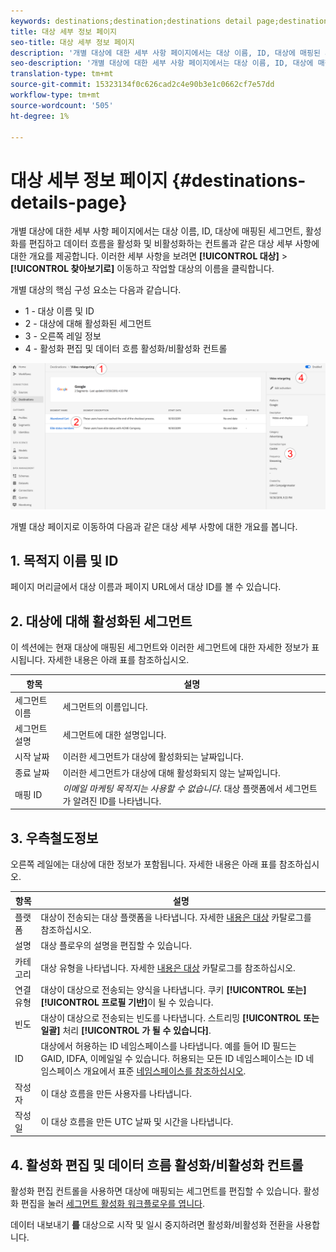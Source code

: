 ```yaml
---
keywords: destinations;destination;destinations detail page;destinations details page
title: 대상 세부 정보 페이지
seo-title: 대상 세부 정보 페이지
description: '개별 대상에 대한 세부 사항 페이지에서는 대상 이름, ID, 대상에 매핑된 세그먼트, 활성화를 편집하고 데이터 흐름을 활성화 및 비활성화하는 컨트롤과 같은 대상 세부 사항에 대한 개요를 제공합니다. '
seo-description: '개별 대상에 대한 세부 사항 페이지에서는 대상 이름, ID, 대상에 매핑된 세그먼트, 활성화를 편집하고 데이터 흐름을 활성화 및 비활성화하는 컨트롤과 같은 대상 세부 사항에 대한 개요를 제공합니다. '
translation-type: tm+mt
source-git-commit: 15323134f0c626cad2c4e90b3e1c0662cf7e57dd
workflow-type: tm+mt
source-wordcount: '505'
ht-degree: 1%

---
```



# 대상 세부 정보 페이지 {#destinations-details-page}

개별 대상에 대한 세부 사항 페이지에서는 대상 이름, ID, 대상에 매핑된 세그먼트, 활성화를 편집하고 데이터 흐름을 활성화 및 비활성화하는 컨트롤과 같은 대상 세부 사항에 대한 개요를 제공합니다. 이러한 세부 사항을 보려면 **[!UICONTROL 대상]** > **[!UICONTROL 찾아보기로]** 이동하고 작업할 대상의 이름을 클릭합니다.

개별 대상의 핵심 구성 요소는 다음과 같습니다.

* 1 - 대상 이름 및 ID
* 2 - 대상에 대해 활성화된 세그먼트
* 3 - 오른쪽 레일 정보
* 4 - 활성화 편집 및 데이터 흐름 활성화/비활성화 컨트롤

![대상 페이지 번호](/help/rtcdp/destinations/assets/destination-page-numbered.png)

개별 대상 페이지로 이동하여 다음과 같은 대상 세부 사항에 대한 개요를 봅니다.

## 1. 목적지 이름 및 ID

페이지 머리글에서 대상 이름과 페이지 URL에서 대상 ID를 볼 수 있습니다.

## 2. 대상에 대해 활성화된 세그먼트

이 섹션에는 현재 대상에 매핑된 세그먼트와 이러한 세그먼트에 대한 자세한 정보가 표시됩니다. 자세한 내용은 아래 표를 참조하십시오.

| 항목 | 설명 |
---------|----------|
| 세그먼트 이름 | 세그먼트의 이름입니다. |
| 세그먼트 설명 | 세그먼트에 대한 설명입니다. |
| 시작 날짜 | 이러한 세그먼트가 대상에 활성화되는 날짜입니다. |
| 종료 날짜 | 이러한 세그먼트가 대상에 대해 활성화되지 않는 날짜입니다. |
| 매핑 ID | *이메일 마케팅 목적지는 사용할 수 없습니다*. 대상 플랫폼에서 세그먼트가 알려진 ID를 나타냅니다. |

## 3. 우측철도정보

오른쪽 레일에는 대상에 대한 정보가 포함됩니다. 자세한 내용은 아래 표를 참조하십시오.

| 항목 | 설명 |
---------|----------|
| 플랫폼 | 대상이 전송되는 대상 플랫폼을 나타냅니다. 자세한 [내용은 대상](/help/rtcdp/destinations/destinations-catalog.md) 카탈로그를 참조하십시오. |
| 설명 | 대상 플로우의 설명을 편집할 수 있습니다. |
| 카테고리 | 대상 유형을 나타냅니다. 자세한 [내용은 대상](/help/rtcdp/destinations/destinations-catalog.md) 카탈로그를 참조하십시오. |
| 연결 유형 | 대상이 대상으로 전송되는 양식을 나타냅니다. 쿠키 **[!UICONTROL 또는]** **[!UICONTROL 프로필 기반]**&#x200B;이 될 수 있습니다. |
| 빈도 | 대상이 대상으로 전송되는 빈도를 나타냅니다. 스트리밍 **[!UICONTROL 또는 일괄]** 처리 **[!UICONTROL 가 될 수 있습니다]**. |
| ID | 대상에서 허용하는 ID 네임스페이스를 나타냅니다. 예를 들어 ID 필드는 GAID, IDFA, 이메일일 수 있습니다. 허용되는 모든 ID 네임스페이스는 ID 네임스페이스 개요에서 표준 [네임스페이스를 참조하십시오](../../identity-service/namespaces.md). |
| 작성자 | 이 대상 흐름을 만든 사용자를 나타냅니다. |
| 작성일 | 이 대상 흐름을 만든 UTC 날짜 및 시간을 나타냅니다. |

## 4. 활성화 편집 및 데이터 흐름 활성화/비활성화 컨트롤

활성화 편집 컨트롤을 사용하면 대상에 매핑되는 세그먼트를 편집할 수 있습니다. 활성화 편집을 눌러 [세그먼트 활성화 워크플로우를 엽니다](/help/rtcdp/destinations/activate-destinations.md).

데이터 내보내기 **를** 대상으로 시작 및 일시 중지하려면 활성화/비활성화 전환을 사용합니다.